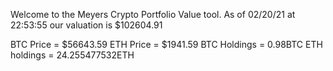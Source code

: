Welcome to the Meyers Crypto Portfolio Value tool. 
As of 02/20/21 at 22:53:55 our valuation is $102604.91 

BTC Price = $56643.59
 ETH Price = $1941.59
BTC Holdings = 0.98BTC
 ETH holdings = 24.255477532ETH 
